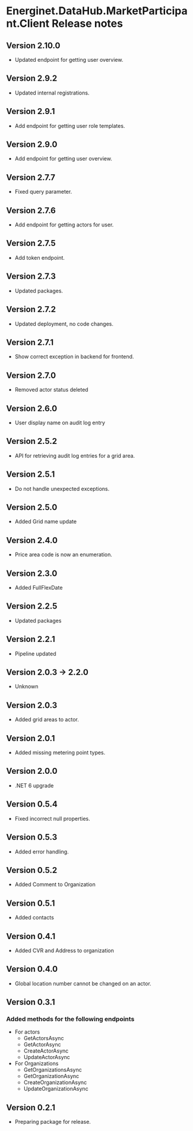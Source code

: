 # Energinet.DataHub.MarketParticipant.Client Release notes

## Version 2.10.0

- Updated endpoint for getting user overview.

## Version 2.9.2

- Updated internal registrations.

## Version 2.9.1

- Add endpoint for getting user role templates.

## Version 2.9.0

- Add endpoint for getting user overview.

## Version 2.7.7

- Fixed query parameter.

## Version 2.7.6

- Add endpoint for getting actors for user.

## Version 2.7.5

- Add token endpoint.

## Version 2.7.3

- Updated packages.

## Version 2.7.2

- Updated deployment, no code changes.

## Version 2.7.1

- Show correct exception in backend for frontend.

## Version 2.7.0

- Removed actor status deleted

## Version 2.6.0

- User display name on audit log entry

## Version 2.5.2

- API for retrieving audit log entries for a grid area.

## Version 2.5.1

- Do not handle unexpected exceptions.

## Version 2.5.0

- Added Grid name update

## Version 2.4.0

- Price area code is now an enumeration.

## Version 2.3.0

- Added FullFlexDate

## Version 2.2.5

- Updated packages

## Version 2.2.1

- Pipeline updated

## Version 2.0.3 -> 2.2.0

- Unknown

## Version 2.0.3

- Added grid areas to actor.

## Version 2.0.1

- Added missing metering point types.

## Version 2.0.0

- .NET 6 upgrade

## Version 0.5.4

- Fixed incorrect null properties.

## Version 0.5.3

- Added error handling.

## Version 0.5.2

- Added Comment to Organization

## Version 0.5.1

- Added contacts

## Version 0.4.1

- Added CVR and Address to organization

## Version 0.4.0

- Global location number cannot be changed on an actor.

## Version 0.3.1

### Added methods for the following endpoints

- For actors
    - GetActorsAsync
    - GetActorAsync
    - CreateActorAsync
    - UpdateActorAsync
- For Organizations
    - GetOrganizationsAsync
    - GetOrganizationAsync
    - CreateOrganizationAsync
    - UpdateOrganizationAsync

## Version 0.2.1

- Preparing package for release.
